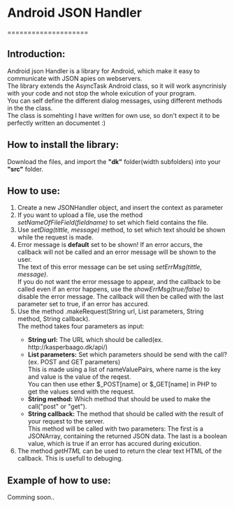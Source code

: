 <h1>Android JSON Handler</h1>
====================

<h2>Introduction:</h2>
<p>
Android json Handler is a library for Android, which make it easy to communicate with JSON apies on webservers. <br/>
The library extends the AsyncTask Android class, so it will work asyncrinisly with your code and not stop the whole exicution of your program.<br/>
You can self define the different dialog messages, using different methods in the the class.<br/>
The class is somehting I have written for own use, so don't expect it to be perfectly written an documentet :)
</p>

<h2>How to install the library:</h2>
<p>Download the files, and import the <b>"dk"</b> folder(width subfolders) into your <b>"src"</b> folder.</p>

<h2>How to use:</h2>
<ol>
  <li>Create a new JSONHandler object, and insert the context as parameter</li>
  <li>If you want to upload a file, use the method <i>setNameOfFileField(fieldname)</i> to set which field contains the file.</li>
  <li>Use <i>setDiag(tittle, message)</i> method, to set which text should be shown while the request is made.</li>
  <li>
    Error message is <b>default</b> set to be shown! If an error accurs, the callback will not be called and an error message will be shown to the user.<br/>
    The text of this error message can be set using <i>setErrMsg(tittle, message)</i>.<br/>
    If you do not want the error message to appear, and the callback to be called even if an error happens, use the <i>showErrMsg(true/false)</i> to disable the error message. 
    The callback will then be called with the last parameter set to true, if an error has accured.
  </li>
  <li>
    Use the method .makeRequest(String url, List<nameValuePairs> parameters, String method, String callback). <br/>
    The method takes four parameters as input:
    <ul>
      <li><b>String url:</b> The URL which should be called(ex. http://kasperbaago.dk/api/)</li>
      <li>
        <b>List<nameValueParis> parameters:</b> Set which parameters should be send with the call?(ex. POST and GET parameters)<br/>
        This is made using a list of nameValuePairs, where name is the key and value is the value of the reqest.<br/>
        You can then use ether $_POST[name] or $_GET[name] in PHP to get the values send with the request.
      </li>
      <li>
        <b>String method:</b> Which method that should be used to make the call("post" or "get").
      </li>
      <li>
        <b>String callback:</b> The method that should be called with the result of your request to the server.<br/>
        This method will be called with two parameters: The first is a JSONArray, containing the returned JSON data. The last is a boolean value, which is true if an error has accured during exicution.
      </li>
    </ul>
  </li>
  <li>
    The method <i>getHTML</i> can be used to return the clear text HTML of the callback. This is usefull to debuging.
  </li>
</ol>


<h2>Example of how to use:</h2>
<p>Comming soon..</p>